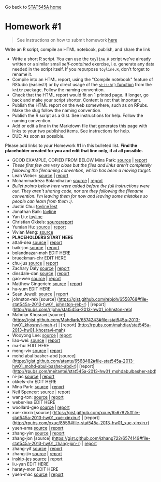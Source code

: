 Go back to [STAT545A home](current.html)

Homework #1
========================================================

> See instructions on how to submit homework [here](hw00_instructions.html)

Write an R script, compile an HTML notebook, publish, and share the link

  * Write a short R script. You can use the `toyline.R` script we've already written or a similar small *self-contained* exercise, i.e. generate any data needed in the script itself. If you repurpose `toyline.R`, don't forget to rename it.
  * Compile into an HTML report, using the "Compile notebook" feature of RStudio (easiest!) or by direct usage of the [`stitch()` function](http://yihui.name/knitr/demo/stitch/) from the `knitr` package. Follow the naming convention.
  * Check that the HTML report would fit on 1 printed page. If longer, go back and make your script shorter. Content is not that important.
  * Publish the HTML report on the web somewhere, such as on RPubs. Make the slug follow the naming convention.
  * Publish the R script as a Gist. See instructions for help. Follow the naming convention.
  * Add or edit a line in the Markdown file that generates this page with links to your two published items. See instructions for help.
  * DUE: As soon as possible.
  
Please add links to your Homework #1 in this bulleted list.  __Find the placeholder created for you and edit that line only, if at all possible.__
  
  * GOOD EXAMPLE, COPIED FROM BELOW Mina Park: [source](https://gist.github.com/parkm87/6541659#file-stat545a-2013-hw01_park-min-r) | [report](http://rpubs.com/parkm87/stat545a-2013-hw01_park-min)
  * _These first few are very close but the files and links aren't completely following the filenaming convention, which has been a moving target._
  * Leah Weber: [source](https://gist.github.com/lweber21/6553434#file-stat545a-2013-hw01_weber-lea-r) | [report](http://rpubs.com/lweber21/stat545a-2013-hw01_weber-lea)
  * Mohammadreza Bolandnazar: [source](https://gist.github.com/ArephB/6534103) | [report](http://rpubs.com/aref/8410)
  * _Bullet points below here were added before the full instructions were out. They aren't sharing code, nor are they following the filename convention. I'm leaving them for now and leaving some mistakes so people can learn from them :)._
  * Justin Chu: [toylineTest](http://rpubs.com/cjustin/8316)
  * Jonathan Baik: [toyline](http://rpubs.com/jonnybaik/toyline)
  * Yan Liu: [toyline](http://rpubs.com/swallow0001/8296)
  * Christian Okkels: [source](https://gist.github.com/cbokkels/6566851#file-stat545a-2013-hw01_okkels-chr-r)[report](http://rpubs.com/cbokkels/stat545a-2013-hw01_okkels-chr)
  * Yumian Hu: [source](https://gist.github.com/smilecat/6547772#file-stat545a-2013-hw01_hu-yum-r) | [report](http://rpubs.com/smilecat/stat545a-2013-hw01_hu-yum)
  * Vivian Meng: [source](http://rpubs.com/vmeng321/cm01-toyline)
  * __PLACEHOLDERS START HERE__
  * attali-dea [source](https://gist.github.com/daattali/6541810#file-stat545a-2013-hw01_attali-dea-r) | [report](http://rpubs.com/daattali/stat545a-2013-hw01_attali-dea)
  * baik-jon [source](https://gist.github.com/jonnybaik/6558941#file-stat545a-2013-hw01_baik-jon-r) | [report](http://rpubs.com/jonnybaik/stat545a-2013-hw01_baik-jon)
  * bolandnazar-moh EDIT HERE
  * brueckman-chr EDIT HERE
  * chu-jus [source](https://gist.github.com/JustinChu/6574022#file-stat545a-2013-hw01_chu-jus-r) | [report](http://rpubs.com/cjustin/stat545a-2013-hw01_chu-jus)
  * Zachary Daly [source](https://gist.github.com/ZDaly/6556397#file-stat545a-2013-hw01_daly-zac-r) | [report](http://rpubs.com/Zdaly/stat545a-2013-hw01_daly-zac)
  * dinsdale-dan [source](https://gist.github.com/danieldinsdale/6544174#file-stat545a-2013-hw01_dinsdale-dan-r) | [report](http://rpubs.com/danieldinsdale/stat545a-2013-hw01_dinsdale-dan)
  * gao-wen [source](https://gist.github.com/sibyl229/6566463#file-stat545a-2013-hw01_gao-wen-r) | [report](http://rpubs.com/less/stat545a-2013-hw01_gao-wen)
  * Matthew Gingerich: [source](https://gist.github.com/MattGingerich/6543524#file-stat545a-2013-hw01_gingerich-mat-r) | [report](http://rpubs.com/majugi/stat545a-2013-hw01_gingerich-mat)
  * hu-yum EDIT HERE
  * Sean Jewell: [source](https://gist.github.com/jewellsean/bbba6ca8791abb1d214b#file-stat545a-2013-hw01_jewell-sea-r) | [report](http://rpubs.com/jewellsean/stat545a-2013-hw01_jewell-sea)
  * johnston-reb [source] (https://gist.github.com/rebjoh/6558768#file-stat545a-2013-hw01_johnston-reb-r) | [report] (http://rpubs.com/rljohn/stat545a-2013-hw01_johnston-reb)
  * Mahdiar Khosravi [source] (https://gist.github.com/Mahdiark/6574243#file-stat545a-2013-hw01_khosravi-mah-r) | [report] (http://rpubs.com/mahdiar/stat545a-2013-hw01_khosravi-mah)
  * Wooyong Lee: [source](https://gist.github.com/folias/6558507#file-stat545a-2013-hw01_lee-woo) | [report](http://rpubs.com/folias/STAT545a-2013-hw01_lee-woo)
  * liao-wei: [source](https://gist.github.com/feiba/6545785#file-stat545a-2013-hw01_liao_wei-r) | [report](http://rpubs.com/winson/stat545a-2013-hw01_liao_wei)
  * ma-hui EDIT HERE
  * meng-viv [source](https://gist.github.com/vmeng321/6575194#file-stat545a-2013-hw01_meng-viv-r) | [report](http://rpubs.com/vmeng321/stat545a-2013-hw01_meng-viv)
  * mohd abul basher-abd [source] (https://gist.github.com/atante/6568482#file-stat545a-2013-hw01_mohd-abul-basher-abd-r)| [report] (http://rpubs.com/meitantei/stat545a-2013-hw01_mohdabulbasher-abd)
  * ni-jac [source](https://gist.github.com/jacknii/6545831#file-stat545a-2013-hw01_ni-jac-r) | [report](http://rpubs.com/jackni/stat545a-2013-hw01_ni-jac)
  * okkels-chr EDIT HERE
  * Mina Park: [source](https://gist.github.com/parkm87/6541659#file-stat545a-2013-hw01_park-min-r) | [report](http://rpubs.com/parkm87/stat545a-2013-hw01_park-min)
  * Neil Spencer: [source](https://gist.github.com/neilspencer/6542018#file-stat545a-2013-hw01_spencer-nei-r) | [report](http://rpubs.com/neil_spencer/stat545a-2013-hw01_spencer-nei)
  * wang-ton: [source](https://gist.github.com/yzhxh/6542473#file-stat545a-2013-hw01_wang-ton-r) | [report](http://rpubs.com/yzhxh/stat545a-2013-hw01_wang-ton)
  * weber-lea EDIT HERE
  * woollard-geo [source](https://gist.github.com/geoffwoollard/6545119#file-stat545a-2013-hw01_woollard-geo-rmd) | [report](http://rpubs.com/gwoollard/stat545a-2013-hw01_woollard-geo)
  * xue-xinxin [source] (https://gist.github.com/xxue/6567825#file-stat545a-2013-hw01_xue-xinxin.r) | [report] (http://rpubs.com/xxue/8559#file-stat545a-2013-hw01_xue-xinxin.r)
  * yuen-ama [source](https://gist.github.com/amandammor/6545795#file-stat545a-2013-hw01_yuen-ama-r) | [report](http://rpubs.com/amandammor/stat545a-2013-hw01_yuen-ama)
  * zhang-yim [source](https://gist.github.com/zym268/6543854#file-stat545a-2013-hw01_zhang-yim-r) | [report](http://rpubs.com/zym268/stat545a-2013-hw01_zhang-yim)
  * zhang-jon [source] (https://gist.github.com/jzhang722/6574149#file-stat545a-2013-hw01_zhang-jon-r) | [report](http://rpubs.com/jzhang722/stat545a-2013-hw01_zhang-jon)
  * zhang-yif [source](https://gist.github.com/anonymous/6564688#file-stat545a-2013-hw01_zhang-yif-r) | [report](http://rpubs.com/dora7870/stat545a-2013-hw01_zhang-yif)
  * zhang-jin [source](https://gist.github.com/0527zhangjinyuan/6546688#file-stat545a-2013-hw01_zhang-jin-r) | [report](http://rpubs.com/zhangjinyuan/stat545a-2013-hw01_zhang-jin)
  * inskip-jes [source](https://gist.github.com/jinskip/6546533#file-stat545a-2013-hw01_inskip-jes-r) | [report](http://rpubs.com/jinskip/stat545a-2013-hw01_inskip-jes)
  * liu-yan EDIT HERE
  * haraty-mon EDIT HERE
  * yuen-mac [source](https://gist.github.com/myuen/6546602#file-stat545a-2013-hw01_yuen-mac-r) | [report](http://rpubs.com/myuen/stat545a-2013-hw01_yuen-mac)
